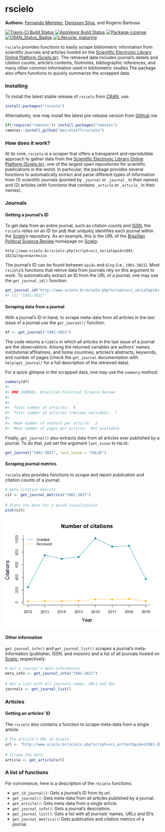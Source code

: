 
# rscielo

**Authors:** [Fernando Meireles](https://fmeireles.com/), [Denisson
Silva](http://denissonsilva.com/), and Rogerio Barbosa<br/>

[![Travis-CI Build
Status](https://travis-ci.org/meirelesff/rScielo.svg?branch=master)](https://travis-ci.org/meirelesff/rScielo)
[![AppVeyor Build
Status](https://ci.appveyor.com/api/projects/status/github/meirelesff/rScielo?branch=master&svg=true)](https://ci.appveyor.com/project/meirelesff/rScielo)
[![Package-License](https://img.shields.io/badge/license-GPL%20%28%3E=%202%29-brightgreen.svg?style=flat)](http://www.gnu.org/licenses/gpl-2.0.html)
[![CRAN\_Status\_Badge](http://www.r-pkg.org/badges/version/rscielo)](https://cran.r-project.org/package=rscielo)
[![Lifecycle:
maturing](https://img.shields.io/badge/lifecycle-maturing-blue.svg)](https://www.tidyverse.org/lifecycle/#maturing)

`rscielo` provides functions to easily scrape bibliometric information
from scientific journals and articles hosted on the [Scientific
Electronic Library Online Platform (Scielo.br)](http://www.scielo.br/).
The retrieved data includes journal’s details and citation counts;
article’s contents, footnotes, bibliographic references; and many other
common information used in bibliometric studies The package also offers
functions to quickly summarize the scrapped data.

### Installing

To install the latest stable release of `rscielo` from
[CRAN](http://cran.r-project.org/), use:

``` r
install.packages("rscielo")
```

Alternatively, one may install the latest pre-release version from
[GitHub](https://github.com/) via:

``` r
if(!require("remotes")) install.packages("remotes")
remotes::install_github("meirelesff/rscielo")
```

### How does it work?

At its core, `rscielo` is a scraper that offers a transparent and
reprodutible approach to gather data from the [Scientific Electronic
Library Online Platform (Scielo.br)](http://www.scielo.br/), one of the
largest open repositories for scientific publications in the world. In
particular, the package provides several functions to automatically
extract and parse different types of information from (1) scientific
journals (pointed by `_journal` or `_journal_` in their names) and (2)
articles (with functions that contains `_article` or `_article_` in
their names).

### Journals

#### Getting a journal’s ID

To get data from an entire journal, such as citation counts and
[ISSN](https://en.wikipedia.org/wiki/International_Standard_Serial_Number),
the `rscielo` relies on an ID (or pid) that uniquely identifies each
journal within the [Scielo](http://www.scielo.br/)’s repository. As an
example, this is the URL of the [Brazilian Political Science
Review](http://www.scielo.br/bpsr/) homepage on
[Scielo](http://www.scielo.br/):

    http://www.scielo.br/scielo.php?script=sci_serial&pid=1981-3821&lng=en&nrm=iso

The journal’s ID can be found between `&pid=` and `&lng` (i.e.,
`1981-3821`). Most `rscielo`’s functions that retrive data from journals
rely on this argument to work. To automatically extract an ID from the
URL of a journal, one may use the `get_journal_id()`
function:

``` r
get_journal_id("http://www.scielo.br/scielo.php?script=sci_serial&pid=1981-3821&lng=en&nrm=iso")
#> [1] "1981-3821"
```

#### Scraping data from a journal

With a journal’s ID in hand, to scrape meta-data from all articles in
the last issue of a journal use the `get_journal()` function:

``` r
df <- get_journal("1981-3821")
```

The code returns a `tibble` in which all articles in the last issue of a
journal are the observations. Among the returned variables are authors’
names, institutional affiliations, and home countries; articles’s
abstracts, keywords, and number of pages (check the `get_journal`
documentation with `help(get_journal)` for a full description of the
retrieved data).

For a quick glimpse in the scrapped data, one may use the `summary`
method:

``` r
summary(df)
#> 
#> ### JOURNAL: Brazilian Political Science Review
#> 
#> 
#>  Total number of articles:  9 
#>  Total number of articles (reviews excluded):  7
#> 
#>  Mean number of authors per article:  2 
#>  Mean number of pages per article:  Not available
```

Finally, `get_journal()` also extracts data from all articles ever
published by a journal. To do that, just set the argument `last_issue`
to `FALSE`:

``` r
get_journal("1981-3821", last_issue = "FALSE")
```

#### Scraping journal metrics

`rscielo` also provides functions to scrape and report publication and
citation counts of a journal:

``` r
# Gets citation metrics
cit <- get_journal_metrics("1981-3821")

# Plots the data for a quick visualization
plot(cit)
```

![](README-unnamed-chunk-8-1.png)<!-- -->

#### Other information

`get_journal_info()` and `get_journal_list()` scrapes a journal’s
meta-information (publisher, ISSN, and mission) and a list of all
journals hosted on [Scielo](http://www.scielo.br/), respectively:

``` r
# Get a journal's meta-information
meta_info <- get_journal_info("1981-3821")

# Get a list with all journals names, URLs and IDs
journals <- get_journal_list()
```

### Articles

#### Getting an articles’ ID

The `rscielo` also contains a function to scrape meta-data from a single
article:

``` r
# The article's URL on Scielo
url <- "http://www.scielo.br/scielo.php?script=sci_arttext&pid=S1981-38212016000200201&lng=en&nrm=iso&tlng=en"

# Scrape the data
article <- get_article(url)
```

### A list of functions

For convinience, here is a description of the `rScielo` functions:

  - `get_id_journal()`: Gets a journal’s ID from its url.
  - `get_journal()`: Gets meta-data from all articles published by a
    journal.
  - `get_article()`: Gets meta-data from a single article.
  - `get_journal_info()`: Gets a journal’s description.
  - `get_journal_list()`: Gets a list with all journals’ names, URLs and
    ID’s.
  - `get_journal_metrics()`: Gets publication and citation metrics of a
    journal.
